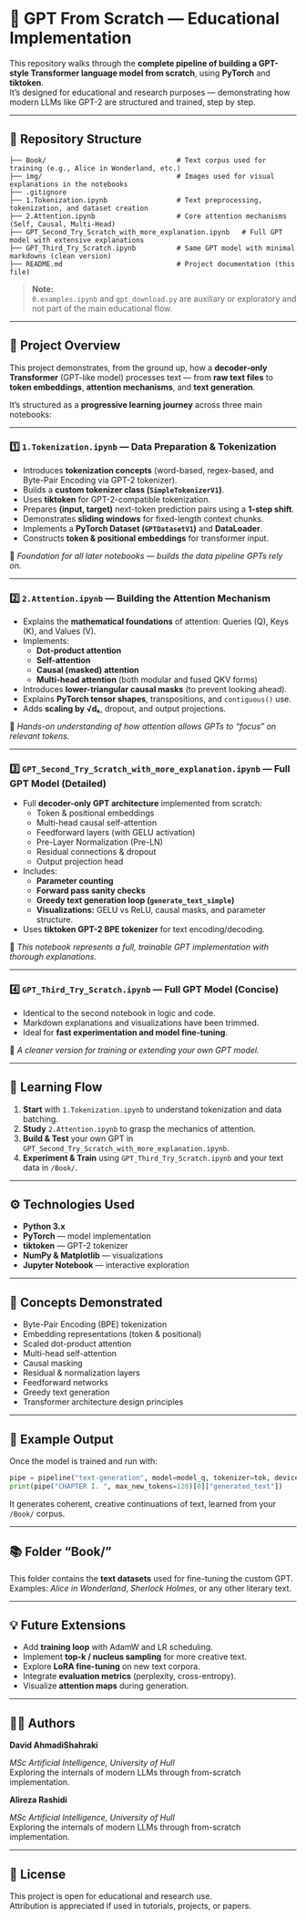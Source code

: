 # 🧠 GPT From Scratch — Educational Implementation

This repository walks through the **complete pipeline of building a GPT-style Transformer language model from scratch**, using **PyTorch** and **tiktoken**.  
It’s designed for educational and research purposes — demonstrating how modern LLMs like GPT-2 are structured and trained, step by step.

---

## 📁 Repository Structure

```
├── Book/                                # Text corpus used for training (e.g., Alice in Wonderland, etc.)
├── img/                                 # Images used for visual explanations in the notebooks
├── .gitignore
├── 1.Tokenization.ipynb                 # Text preprocessing, tokenization, and dataset creation
├── 2.Attention.ipynb                    # Core attention mechanisms (Self, Causal, Multi-Head)
├── GPT_Second_Try_Scratch_with_more_explanation.ipynb   # Full GPT model with extensive explanations
├── GPT_Third_Try_Scratch.ipynb          # Same GPT model with minimal markdowns (clean version)
├── README.md                            # Project documentation (this file)
```

> **Note:**  
> `0.examples.ipynb` and `gpt_download.py` are auxiliary or exploratory and not part of the main educational flow.

---

## 🚀 Project Overview

This project demonstrates, from the ground up, how a **decoder-only Transformer** (GPT-like model) processes text — from **raw text files** to **token embeddings**, **attention mechanisms**, and **text generation**.

It’s structured as a **progressive learning journey** across three main notebooks:

---

### 1️⃣ `1.Tokenization.ipynb` — Data Preparation & Tokenization

- Introduces **tokenization concepts** (word-based, regex-based, and Byte-Pair Encoding via GPT-2 tokenizer).
- Builds a **custom tokenizer class (`SimpleTokenizerV1`)**.
- Uses **tiktoken** for GPT-2-compatible tokenization.
- Prepares **(input, target)** next-token prediction pairs using a **1-step shift**.
- Demonstrates **sliding windows** for fixed-length context chunks.
- Implements a **PyTorch Dataset (`GPTDatasetV1`)** and **DataLoader**.
- Constructs **token & positional embeddings** for transformer input.
  
📘 *Foundation for all later notebooks — builds the data pipeline GPTs rely on.*

---

### 2️⃣ `2.Attention.ipynb` — Building the Attention Mechanism

- Explains the **mathematical foundations** of attention: Queries (Q), Keys (K), and Values (V).
- Implements:
  - **Dot-product attention**
  - **Self-attention**
  - **Causal (masked) attention**
  - **Multi-head attention** (both modular and fused QKV forms)
- Introduces **lower-triangular causal masks** (to prevent looking ahead).
- Explains **PyTorch tensor shapes**, transpositions, and `contiguous()` use.
- Adds **scaling by √dₖ**, dropout, and output projections.

📘 *Hands-on understanding of how attention allows GPTs to “focus” on relevant tokens.*

---

### 3️⃣ `GPT_Second_Try_Scratch_with_more_explanation.ipynb` — Full GPT Model (Detailed)

- Full **decoder-only GPT architecture** implemented from scratch:
  - Token & positional embeddings
  - Multi-head causal self-attention
  - Feedforward layers (with GELU activation)
  - Pre-Layer Normalization (Pre-LN)
  - Residual connections & dropout
  - Output projection head
- Includes:
  - **Parameter counting**
  - **Forward pass sanity checks**
  - **Greedy text generation loop (`generate_text_simple`)**
  - **Visualizations:** GELU vs ReLU, causal masks, and parameter structure.
- Uses **tiktoken GPT-2 BPE tokenizer** for text encoding/decoding.

📘 *This notebook represents a full, trainable GPT implementation with thorough explanations.*

---

### 4️⃣ `GPT_Third_Try_Scratch.ipynb` — Full GPT Model (Concise)

- Identical to the second notebook in logic and code.
- Markdown explanations and visualizations have been trimmed.
- Ideal for **fast experimentation and model fine-tuning**.

📘 *A cleaner version for training or extending your own GPT model.*

---

## 🧩 Learning Flow

1. **Start** with `1.Tokenization.ipynb` to understand tokenization and data batching.
2. **Study** `2.Attention.ipynb` to grasp the mechanics of attention.
3. **Build & Test** your own GPT in `GPT_Second_Try_Scratch_with_more_explanation.ipynb`.
4. **Experiment & Train** using `GPT_Third_Try_Scratch.ipynb` and your text data in `/Book/`.

---

## ⚙️ Technologies Used

- **Python 3.x**
- **PyTorch** — model implementation
- **tiktoken** — GPT-2 tokenizer
- **NumPy & Matplotlib** — visualizations
- **Jupyter Notebook** — interactive exploration

---

## 🧠 Concepts Demonstrated

- Byte-Pair Encoding (BPE) tokenization  
- Embedding representations (token & positional)  
- Scaled dot-product attention  
- Multi-head self-attention  
- Causal masking  
- Residual & normalization layers  
- Feedforward networks  
- Greedy text generation  
- Transformer architecture design principles  

---

## 🧾 Example Output

Once the model is trained and run with:
```python
pipe = pipeline("text-generation", model=model_q, tokenizer=tok, device=-1)
print(pipe("CHAPTER I. ", max_new_tokens=120)[0]["generated_text"])
```
It generates coherent, creative continuations of text, learned from your `/Book/` corpus.

---

## 📚 Folder “Book/”

This folder contains the **text datasets** used for fine-tuning the custom GPT.  
Examples: *Alice in Wonderland*, *Sherlock Holmes*, or any other literary text.

---

## 💡 Future Extensions

- Add **training loop** with AdamW and LR scheduling.
- Implement **top-k / nucleus sampling** for more creative text.
- Explore **LoRA fine-tuning** on new text corpora.
- Integrate **evaluation metrics** (perplexity, cross-entropy).
- Visualize **attention maps** during generation.

---

## 🧑‍💻 Authors

**David AhmadiShahraki**

*MSc Artificial Intelligence, University of Hull*  
Exploring the internals of modern LLMs through from-scratch implementation.

**Alireza Rashidi**

*MSc Artificial Intelligence, University of Hull*  
Exploring the internals of modern LLMs through from-scratch implementation.



---

## 📜 License

This project is open for educational and research use.  
Attribution is appreciated if used in tutorials, projects, or papers.
